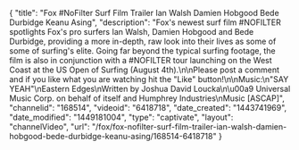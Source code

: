 {
    "title": "Fox #NoFilter Surf Film Trailer Ian Walsh Damien Hobgood Bede Durbidge Keanu Asing",
    "description": "Fox's newest surf film #NOFILTER spotlights Fox's pro surfers Ian Walsh, Damien Hobgood and Bede Durbidge, providing a more in-depth, raw look into their lives as some of some of surfing's elite. Going far beyond the typical surfing footage, the film is also in conjunction with a #NOFILTER tour launching on the West Coast at the US Open of Surfing (August 4th).\n\nPlease post a comment and if you like what you are watching hit the \"Like\" button!\n\nMusic:\n\"SAY YEAH\"\nEastern Edges\nWritten by Joshua David Loucka\n\u00a9 Universal Music Corp. on behalf of itself and Humphrey Industries\nMusic [ASCAP]",
    "channelid": "168514",
    "videoid": "6418718",
    "date_created": "1443741969",
    "date_modified": "1449181004",
    "type": "captivate",
    "layout": "channelVideo",
    "url": "\/fox\/fox-nofilter-surf-film-trailer-ian-walsh-damien-hobgood-bede-durbidge-keanu-asing\/168514-6418718"
}